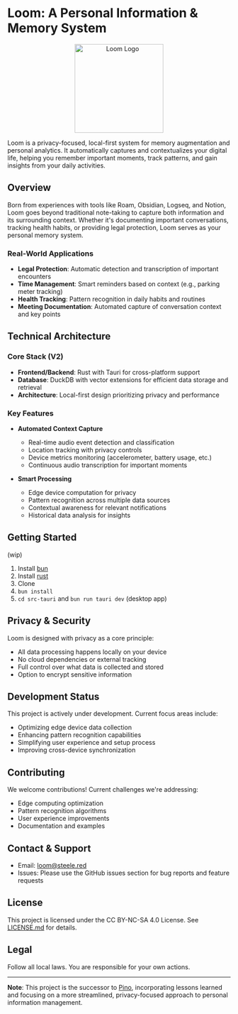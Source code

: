# Loom: A Personal Information & Memory System

<div align="center">
  <img src="public/loom.svg" alt="Loom Logo" width="200" height="200">
</div>

Loom is a privacy-focused, local-first system for memory augmentation and personal analytics. It automatically captures and contextualizes your digital life, helping you remember important moments, track patterns, and gain insights from your daily activities.

## Overview

Born from experiences with tools like Roam, Obsidian, Logseq, and Notion, Loom goes beyond traditional note-taking to capture both information and its surrounding context. Whether it's documenting important conversations, tracking health habits, or providing legal protection, Loom serves as your personal memory system.

### Real-World Applications

- **Legal Protection**: Automatic detection and transcription of important encounters
- **Time Management**: Smart reminders based on context (e.g., parking meter tracking)
- **Health Tracking**: Pattern recognition in daily habits and routines
- **Meeting Documentation**: Automated capture of conversation context and key points

## Technical Architecture

### Core Stack (V2)
- **Frontend/Backend**: Rust with Tauri for cross-platform support
- **Database**: DuckDB with vector extensions for efficient data storage and retrieval
- **Architecture**: Local-first design prioritizing privacy and performance

### Key Features

- **Automated Context Capture**
  - Real-time audio event detection and classification
  - Location tracking with privacy controls
  - Device metrics monitoring (accelerometer, battery usage, etc.)
  - Continuous audio transcription for important moments
  
- **Smart Processing**
  - Edge device computation for privacy
  - Pattern recognition across multiple data sources
  - Contextual awareness for relevant notifications
  - Historical data analysis for insights

## Getting Started
(wip)
1. Install [bun](https://bun.sh/)
2. Install [rust](https://www.rust-lang.org/tools/install)
3. Clone
4. `bun install`
5. `cd src-tauri` and `bun run tauri dev` (desktop app)

## Privacy & Security

Loom is designed with privacy as a core principle:
- All data processing happens locally on your device
- No cloud dependencies or external tracking
- Full control over what data is collected and stored
- Option to encrypt sensitive information

## Development Status

This project is actively under development. Current focus areas include:
- Optimizing edge device data collection
- Enhancing pattern recognition capabilities
- Simplifying user experience and setup process
- Improving cross-device synchronization

## Contributing

We welcome contributions! Current challenges we're addressing:
- Edge computing optimization
- Pattern recognition algorithms
- User experience improvements
- Documentation and examples

## Contact & Support

- Email: loom@steele.red
- Issues: Please use the GitHub issues section for bug reports and feature requests

## License

This project is licensed under the CC BY-NC-SA 4.0 License.
See [LICENSE.md](LICENSE.md) for details.


## Legal
Follow all local laws. You are responsible for your own actions.

---

**Note**: This project is the successor to [Pino](https://github.com/baocin/pino), incorporating lessons learned and focusing on a more streamlined, privacy-focused approach to personal information management.

